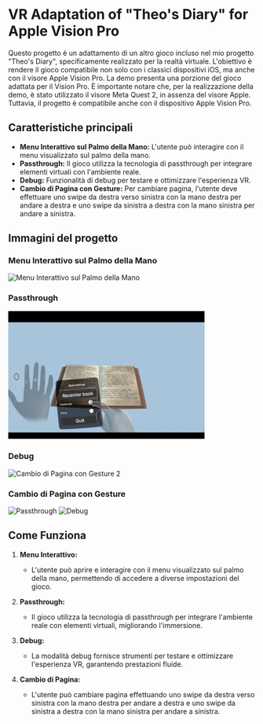 # VR Adaptation of "Theo's Diary" for Apple Vision Pro

Questo progetto è un adattamento di un altro gioco incluso nel mio progetto "Theo's Diary", specificamente realizzato per la realtà virtuale. L'obiettivo è rendere il gioco compatibile non solo con i classici dispositivi iOS, ma anche con il visore Apple Vision Pro. La demo presenta una porzione del gioco adattata per il Vision Pro. È importante notare che, per la realizzazione della demo, è stato utilizzato il visore Meta Quest 2, in assenza del visore Apple. Tuttavia, il progetto è compatibile anche con il dispositivo Apple Vision Pro.

## Caratteristiche principali

- **Menu Interattivo sul Palmo della Mano:** L'utente può interagire con il menu visualizzato sul palmo della mano.
- **Passthrough:** Il gioco utilizza la tecnologia di passthrough per integrare elementi virtuali con l'ambiente reale.
- **Debug:** Funzionalità di debug per testare e ottimizzare l'esperienza VR.
- **Cambio di Pagina con Gesture:** Per cambiare pagina, l'utente deve effettuare uno swipe da destra verso sinistra con la mano destra per andare a destra e uno swipe da sinistra a destra con la mano sinistra per andare a sinistra.

## Immagini del progetto

### Menu Interattivo sul Palmo della Mano
<img src="Screenshot 2024-07-01 alle 10.24.05.png" alt="Menu Interattivo sul Palmo della Mano" width="400"/>

### Passthrough
<img src="Screenshot 2024-07-01 alle 10.25.08.png" alt="Cambio di Pagina con Gesture" width="400"/>

### Debug
<img src="Screenshot 2024-07-01 alle 10.25.29.png" alt="Cambio di Pagina con Gesture 2" width="400"/>

### Cambio di Pagina con Gesture
<img src="Screenshot 2024-07-01 alle 10.24.32.png" alt="Passthrough" width="400"/>
<img src="Screenshot 2024-07-01 alle 10.24.51.png" alt="Debug" width="400"/>

## Come Funziona

1. **Menu Interattivo:**
   - L'utente può aprire e interagire con il menu visualizzato sul palmo della mano, permettendo di accedere a diverse impostazioni del gioco.

2. **Passthrough:**
   - Il gioco utilizza la tecnologia di passthrough per integrare l'ambiente reale con elementi virtuali, migliorando l'immersione.

3. **Debug:**
   - La modalità debug fornisce strumenti per testare e ottimizzare l'esperienza VR, garantendo prestazioni fluide.

4. **Cambio di Pagina:**
   - L'utente può cambiare pagina effettuando uno swipe da destra verso sinistra con la mano destra per andare a destra e uno swipe da sinistra a destra con la mano sinistra per andare a sinistra.

